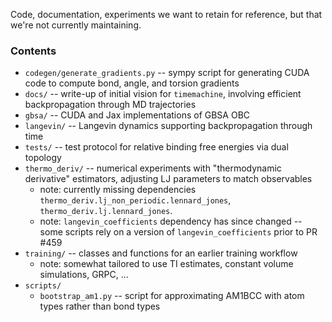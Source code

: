 Code, documentation, experiments we want to retain for reference, but that we're not currently maintaining.

### Contents
* `codegen/generate_gradients.py` -- sympy script for generating CUDA code to compute bond, angle, and torsion gradients
* `docs/` -- write-up of initial vision for `timemachine`, involving efficient backpropagation through MD trajectories
* `gbsa/` -- CUDA and Jax implementations of GBSA OBC
* `langevin/` -- Langevin dynamics supporting backpropagation through time
* `tests/` -- test protocol for relative binding free energies via dual topology
* `thermo_deriv/` -- numerical experiments with "thermodynamic derivative" estimators, adjusting LJ parameters to match observables
    * note: currently missing dependencies `thermo_deriv.lj_non_periodic.lennard_jones`, `thermo_deriv.lj.lennard_jones`.
    * note: `langevin_coefficients` dependency has since changed -- some scripts rely on a version of `langevin_coefficients` prior to PR #459
* `training/` -- classes and functions for an earlier training workflow
    * note: somewhat tailored to use TI estimates, constant volume simulations, GRPC, ...
* `scripts/`
  * `bootstrap_am1.py` -- script for approximating AM1BCC with atom types rather than bond types
